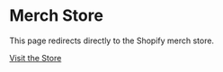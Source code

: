 # Merch Store

This page redirects directly to the Shopify merch store.

[Visit the Store](https://shop.chimpions.co)
